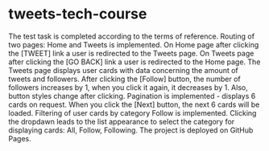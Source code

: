 # tweets-tech-course

The test task is completed according to the terms of reference. Routing of two
pages: Home and Tweets is implemented. On Home page after clicking the [TWEET]
link a user is redirected to the Tweets page. On Tweets page after clicking the
[GO BACK] link a user is redirected to the Home page. The Tweets page displays
user cards with data concerning the amount of tweets and followers. After
clicking the [Follow] button, the number of followers increases by 1, when you
click it again, it decreases by 1. Also, button styles change after clicking.
Pagination is implemented - displays 6 cards on request. When you click the
[Next] button, the next 6 cards will be loaded. Filtering of user cards by
category Follow is implemented. Clicking the dropdawn leads to the list
appearance to select the category for displaying cards: All, Follow, Following.
The project is deployed on GitHub Pages.

